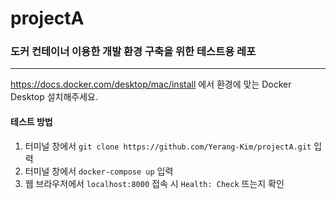# projectA

### 도커 컨테이너 이용한 개발 환경 구축을 위한 테스트용 레포
---

https://docs.docker.com/desktop/mac/install 에서 환경에 맞는 Docker Desktop 설치해주세요.

#### 테스트 방법 
1. 터미널 창에서 `git clone https://github.com/Yerang-Kim/projectA.git` 입력
2. 터미널 창에서 `docker-compose up` 입력
3. 웹 브라우저에서 `localhost:8000` 접속 시 `Health: Check` 뜨는지 확인

